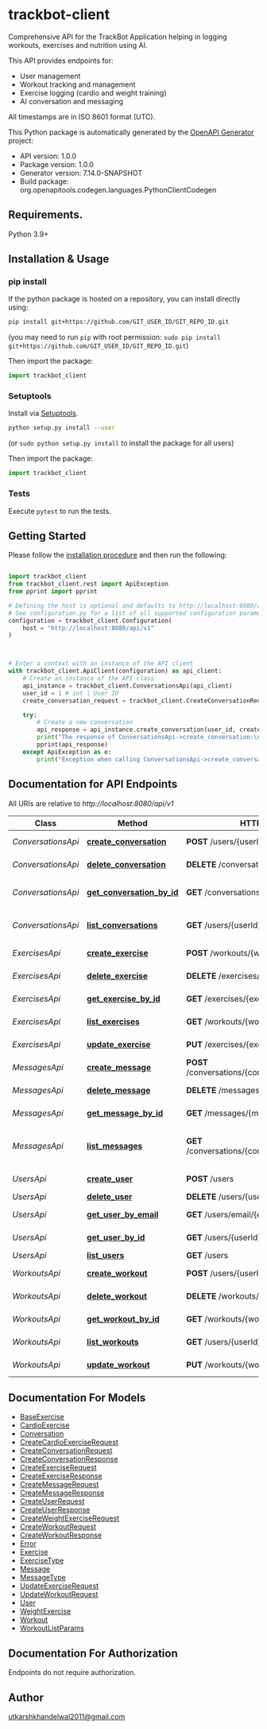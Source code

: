 # trackbot-client
Comprehensive API for the TrackBot Application helping in logging workouts, exercises and nutrition using AI.

This API provides endpoints for:
- User management
- Workout tracking and management
- Exercise logging (cardio and weight training)
- AI conversation and messaging

All timestamps are in ISO 8601 format (UTC).


This Python package is automatically generated by the [OpenAPI Generator](https://openapi-generator.tech) project:

- API version: 1.0.0
- Package version: 1.0.0
- Generator version: 7.14.0-SNAPSHOT
- Build package: org.openapitools.codegen.languages.PythonClientCodegen

## Requirements.

Python 3.9+

## Installation & Usage
### pip install

If the python package is hosted on a repository, you can install directly using:

```sh
pip install git+https://github.com/GIT_USER_ID/GIT_REPO_ID.git
```
(you may need to run `pip` with root permission: `sudo pip install git+https://github.com/GIT_USER_ID/GIT_REPO_ID.git`)

Then import the package:
```python
import trackbot_client
```

### Setuptools

Install via [Setuptools](http://pypi.python.org/pypi/setuptools).

```sh
python setup.py install --user
```
(or `sudo python setup.py install` to install the package for all users)

Then import the package:
```python
import trackbot_client
```

### Tests

Execute `pytest` to run the tests.

## Getting Started

Please follow the [installation procedure](#installation--usage) and then run the following:

```python

import trackbot_client
from trackbot_client.rest import ApiException
from pprint import pprint

# Defining the host is optional and defaults to http://localhost:8080/api/v1
# See configuration.py for a list of all supported configuration parameters.
configuration = trackbot_client.Configuration(
    host = "http://localhost:8080/api/v1"
)



# Enter a context with an instance of the API client
with trackbot_client.ApiClient(configuration) as api_client:
    # Create an instance of the API class
    api_instance = trackbot_client.ConversationsApi(api_client)
    user_id = 1 # int | User ID
    create_conversation_request = trackbot_client.CreateConversationRequest() # CreateConversationRequest | 

    try:
        # Create a new conversation
        api_response = api_instance.create_conversation(user_id, create_conversation_request)
        print("The response of ConversationsApi->create_conversation:\n")
        pprint(api_response)
    except ApiException as e:
        print("Exception when calling ConversationsApi->create_conversation: %s\n" % e)

```

## Documentation for API Endpoints

All URIs are relative to *http://localhost:8080/api/v1*

Class | Method | HTTP request | Description
------------ | ------------- | ------------- | -------------
*ConversationsApi* | [**create_conversation**](docs/ConversationsApi.md#create_conversation) | **POST** /users/{userId}/conversations | Create a new conversation
*ConversationsApi* | [**delete_conversation**](docs/ConversationsApi.md#delete_conversation) | **DELETE** /conversations/{conversationId} | Delete conversation
*ConversationsApi* | [**get_conversation_by_id**](docs/ConversationsApi.md#get_conversation_by_id) | **GET** /conversations/{conversationId} | Get conversation by ID
*ConversationsApi* | [**list_conversations**](docs/ConversationsApi.md#list_conversations) | **GET** /users/{userId}/conversations | List conversations for a user
*ExercisesApi* | [**create_exercise**](docs/ExercisesApi.md#create_exercise) | **POST** /workouts/{workoutId}/exercises | Create a new exercise
*ExercisesApi* | [**delete_exercise**](docs/ExercisesApi.md#delete_exercise) | **DELETE** /exercises/{exerciseId} | Delete exercise
*ExercisesApi* | [**get_exercise_by_id**](docs/ExercisesApi.md#get_exercise_by_id) | **GET** /exercises/{exerciseId} | Get exercise by ID
*ExercisesApi* | [**list_exercises**](docs/ExercisesApi.md#list_exercises) | **GET** /workouts/{workoutId}/exercises | List exercises for a workout
*ExercisesApi* | [**update_exercise**](docs/ExercisesApi.md#update_exercise) | **PUT** /exercises/{exerciseId} | Update exercise
*MessagesApi* | [**create_message**](docs/MessagesApi.md#create_message) | **POST** /conversations/{conversationId}/messages | Create a new message
*MessagesApi* | [**delete_message**](docs/MessagesApi.md#delete_message) | **DELETE** /messages/{messageId} | Delete message
*MessagesApi* | [**get_message_by_id**](docs/MessagesApi.md#get_message_by_id) | **GET** /messages/{messageId} | Get message by ID
*MessagesApi* | [**list_messages**](docs/MessagesApi.md#list_messages) | **GET** /conversations/{conversationId}/messages | List messages in a conversation
*UsersApi* | [**create_user**](docs/UsersApi.md#create_user) | **POST** /users | Create a new user
*UsersApi* | [**delete_user**](docs/UsersApi.md#delete_user) | **DELETE** /users/{userId} | Delete user
*UsersApi* | [**get_user_by_email**](docs/UsersApi.md#get_user_by_email) | **GET** /users/email/{email} | Get user by email
*UsersApi* | [**get_user_by_id**](docs/UsersApi.md#get_user_by_id) | **GET** /users/{userId} | Get user by ID
*UsersApi* | [**list_users**](docs/UsersApi.md#list_users) | **GET** /users | List all users
*WorkoutsApi* | [**create_workout**](docs/WorkoutsApi.md#create_workout) | **POST** /users/{userId}/workouts | Create a new workout
*WorkoutsApi* | [**delete_workout**](docs/WorkoutsApi.md#delete_workout) | **DELETE** /workouts/{workoutId} | Delete workout
*WorkoutsApi* | [**get_workout_by_id**](docs/WorkoutsApi.md#get_workout_by_id) | **GET** /workouts/{workoutId} | Get workout by ID
*WorkoutsApi* | [**list_workouts**](docs/WorkoutsApi.md#list_workouts) | **GET** /users/{userId}/workouts | List workouts for a user
*WorkoutsApi* | [**update_workout**](docs/WorkoutsApi.md#update_workout) | **PUT** /workouts/{workoutId} | Update workout


## Documentation For Models

 - [BaseExercise](docs/BaseExercise.md)
 - [CardioExercise](docs/CardioExercise.md)
 - [Conversation](docs/Conversation.md)
 - [CreateCardioExerciseRequest](docs/CreateCardioExerciseRequest.md)
 - [CreateConversationRequest](docs/CreateConversationRequest.md)
 - [CreateConversationResponse](docs/CreateConversationResponse.md)
 - [CreateExerciseRequest](docs/CreateExerciseRequest.md)
 - [CreateExerciseResponse](docs/CreateExerciseResponse.md)
 - [CreateMessageRequest](docs/CreateMessageRequest.md)
 - [CreateMessageResponse](docs/CreateMessageResponse.md)
 - [CreateUserRequest](docs/CreateUserRequest.md)
 - [CreateUserResponse](docs/CreateUserResponse.md)
 - [CreateWeightExerciseRequest](docs/CreateWeightExerciseRequest.md)
 - [CreateWorkoutRequest](docs/CreateWorkoutRequest.md)
 - [CreateWorkoutResponse](docs/CreateWorkoutResponse.md)
 - [Error](docs/Error.md)
 - [Exercise](docs/Exercise.md)
 - [ExerciseType](docs/ExerciseType.md)
 - [Message](docs/Message.md)
 - [MessageType](docs/MessageType.md)
 - [UpdateExerciseRequest](docs/UpdateExerciseRequest.md)
 - [UpdateWorkoutRequest](docs/UpdateWorkoutRequest.md)
 - [User](docs/User.md)
 - [WeightExercise](docs/WeightExercise.md)
 - [Workout](docs/Workout.md)
 - [WorkoutListParams](docs/WorkoutListParams.md)


<a id="documentation-for-authorization"></a>
## Documentation For Authorization

Endpoints do not require authorization.


## Author

utkarshkhandelwal2011@gmail.com


